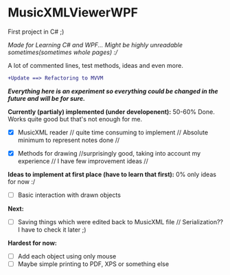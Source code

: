 # MusicXMLViewerWPF
First project in C# ;)

_Made for Learning C# and WPF... Might be highly unreadable sometimes(sometimes whole pages) :/_

A lot of commented lines, test methods, ideas and even more.
```diff
+Update ==> Refactoring to MVVM
```

**_Everything here is an experiment so everything could be changed in the future and will be for sure._**

**Currently (partialy) implemented (under developenent):**       50-60% Done.  Works quite good but that's not enough for me. 
   - [x] MusicXML reader // quite time consuming to implement // Absolute minimum to represent notes done // 

   - [x] Methods for drawing  //surprisingly good, taking into account my experience // I have few improvement ideas // 
 
**Ideas to implement at first place (have to learn that first):**  0% only ideas for now :/

   - [ ] Basic interaction with drawn objects

**Next:**                                               
  - [ ] Saving things which were edited back to MusicXML file // Serialization?? I have to check it later ;) 
    
**Hardest for now:**  
  - [ ] Add each object using only mouse 
  - [ ] Maybe simple printing to PDF, XPS or something else
